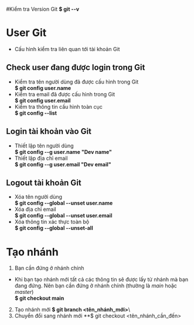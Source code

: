 #Kiểm tra Version Git
	**$ git --v**
# User Git
- Cấu hình kiểm tra liên quan tới tài khoản Git
## Check user đang được login trong Git
- Kiểm tra tên người dùng đã được cấu hình trong Git\
	**$ git config user.name**
- Kiểm tra email đã được cấu hình trong Git\
	**$ git config user.email**
- Kiểm tra thông tin cấu hình toàn cục\
	**$ git config --list**
## Login tài khoản vào Git
- Thiết lập tên người dùng\
	**$ git config --g user.name "Dev name"**
- Thiết lập địa chỉ email\
	**$ git config --g user.email "Dev email"**
## Logout tài khoản Git
- Xóa tên người dùng\
	**$ git config --global --unset user.name**
- Xóa địa chỉ email\
	**$ git config --global --unset user.email**
- Xóa thông tin xác thực toàn bộ\
	**$ git config --global --unset-all**
# Tạo nhánh
1. Bạn cần đứng ở nhánh chính
- Khi bạn tạo nhánh mới tất cả các thông tin sẽ được lấy từ nhánh mà bạn đang đứng. Nên bạn cần đứng ở nhánh chính (thường là *main* hoặc *master*)\
	**$ git checkout main**
2. Tạo nhánh mới
	**$ git branch <tên_nhánh_mới>**\
3. Chuyển đổi sang nhánh mới
	**$ git checkout <tên_nhánh_cần_đến>
